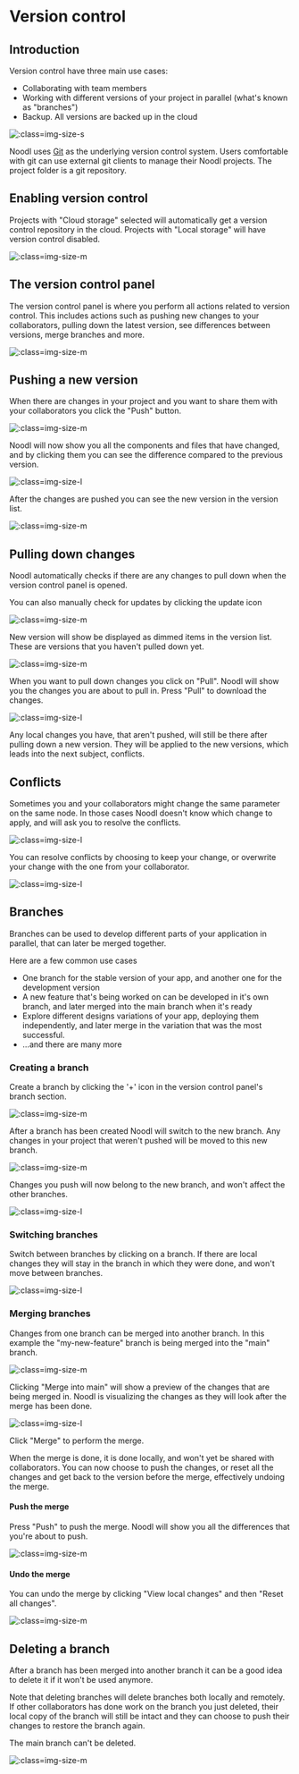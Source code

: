 # Version control

## Introduction

Version control have three main use cases:
- Collaborating with team members
- Working with different versions of your project in parallel (what's known as "branches")
- Backup. All versions are backed up in the cloud

![](intro.png ':class=img-size-s')

Noodl uses [Git](https://git-scm.com) as the underlying version control system. Users comfortable with git can use external git clients to manage their Noodl projects. The project folder is a git repository.

## Enabling version control
Projects with "Cloud storage" selected will automatically get a version control repository in the cloud. Projects with "Local storage" will have version control disabled.

![](create-project.png ':class=img-size-m')

## The version control panel
The version control panel is where you perform all actions related to version control. This includes actions such as pushing new changes to your collaborators, pulling down the latest version, see differences between versions, merge branches and more.

![](initial-state.png ':class=img-size-m')

## Pushing a new version
When there are changes in your project and you want to share them with your collaborators you click the "Push" button.

![](status-push.png ':class=img-size-m')

Noodl will now show you all the components and files that have changed, and by clicking them you can see the difference compared to the previous version.

![](first-push.png ':class=img-size-l')

After the changes are pushed you can see the new version in the version list.

![](after-first-push.png ':class=img-size-m')

## Pulling down changes
Noodl automatically checks if there are any changes to pull down when the version control panel is opened.


You can also manually check for updates by clicking the update icon

![](update.png ':class=img-size-m')

New version will show be displayed as dimmed items in the version list. These are versions that you haven't pulled down yet.

![](first-pull.png ':class=img-size-m')

 When you want to pull down changes you click on "Pull". Noodl will show you the changes you are about to pull in. Press "Pull" to download the changes.

 ![](first-pull-state.png ':class=img-size-l')

 Any local changes you have, that aren't pushed, will still be there after pulling down a new version. They will be applied to the new versions, which leads into the next subject, conflicts.

 ## Conflicts
 Sometimes you and your collaborators might change the same parameter on the same node. In those cases Noodl doesn't know which change to apply, and will ask you to resolve the conflicts.

![](conflicts.png ':class=img-size-l')

You can resolve conflicts by choosing to keep your change, or overwrite your change with the one from your collaborator.

![](conflicts-resolve.png ':class=img-size-l')
 
## Branches

Branches can be used to develop different parts of your application in parallel, that can later be merged together.

Here are a few common use cases
- One branch for the stable version of your app, and another one for the development version
- A new feature that's being worked on can be developed in it's own branch, and later merged into the main branch when it's ready
- Explore different designs variations of your app, deploying them independently, and later merge in the variation that was the most successful.
- ...and there are many more

### Creating a branch

Create a branch by clicking the '+' icon in the version control panel's branch section.

![](branch-create.png ':class=img-size-m')

After a branch has been created Noodl will switch to the new branch. Any changes in your project that weren't pushed will be moved to this new branch.

![](branch-created.png ':class=img-size-m')

Changes you push will now belong to the new branch, and won't affect the other branches.

![](branch-push.png ':class=img-size-l')

### Switching branches

Switch between branches by clicking on a branch. If there are local changes they will stay in the branch in which they were done, and won't move between branches.

![](switch-branch.gif ':class=img-size-l')

### Merging branches

Changes from one branch can be merged into another branch. In this example the "my-new-feature" branch is being merged into the "main" branch.

![](merge-1.png ':class=img-size-m')

Clicking "Merge into main" will show a preview of the changes that are being merged in. Noodl is visualizing the changes as they will look after the merge has been done.

![](merge-2.png ':class=img-size-l')

Click "Merge" to perform the merge.

When the merge is done, it is done locally, and won't yet be shared with collaborators. You can now choose to push the changes, or reset all the changes and get back to the version before the merge,  effectively undoing the merge.

#### Push the merge

Press "Push" to push the merge. Noodl will show you all the differences that you're about to push.

![](merge-push.png ':class=img-size-m')

#### Undo the merge

You can undo the merge by clicking "View local changes" and then "Reset all changes".

![](merge-reset.png ':class=img-size-m')

## Deleting a branch
After a branch has been merged into another branch it can be a good idea to delete it if it won't be used anymore.

Note that deleting branches will delete branches both locally and remotely. If other collaborators has done work on the branch you just deleted, their local copy of the branch will still be intact and they can choose to push their changes to restore the branch again.

The main branch can't be deleted.

![](branch-delete.png ':class=img-size-m')